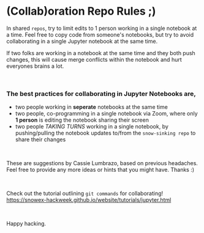 # (Collab)oration Repo Rules ;)

In shared `repos`, try to limit edits to 1 person working in a single notebook at a time. 
Feel free to copy code from someone's notebooks, but try to avoid collaborating in a single Jupyter notebook at the same time. 

If two folks are working in a notebook at the same time and they both push changes, this will cause merge conflicts within the notebook and hurt everyones brains a lot. 

<br />

### The best practices for collaborating in Jupyter Notebooks are, 
- two people working in **seperate** notebooks at the same time
- two people, co-programming in a single notebook via Zoom, where only **1 person** is editing the notebook sharing their screen
- two people *TAKING TURNS* working in a single notebook, by pushing/pulling the notebook updates to/from the `snow-sinking repo` to share their changes

<br />

These are suggestions by Cassie Lumbrazo, based on previous headaches. Feel free to provide any more ideas or hints that you might have. Thanks :) 

<br />

Check out the tutorial outlining `git commands` for collaborating! https://snowex-hackweek.github.io/website/tutorials/jupyter.html

<br />

Happy hacking. 